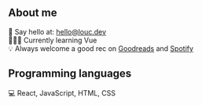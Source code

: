 ## About me

👋 Say hello at: hello@louc.dev <br />
👩🏻‍💻 Currently learning Vue  <br />
💡 Always welcome a good rec on <a href="https://www.goodreads.com/user/show/8620918-louise" target="_blank">Goodreads</a> and <a href="https://open.spotify.com/user/chingheirocks" target="_blank">Spotify</a>

## Programming languages

💻 React, JavaScript, HTML, CSS 
